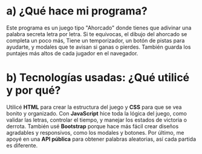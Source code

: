 
<h1>a) ¿Qué hace mi programa?</h1>

<p>
Este programa es un juego tipo "Ahorcado" donde tienes que adivinar una palabra secreta letra por letra. 
Si te equivocas, el dibujo del ahorcado se completa un poco más, Tiene un temporizador, 
un botón de pistas para ayudarte, y modales que te avisan si ganas o pierdes. También guarda los puntajes 
más altos de cada jugador en el navegador.
</p>

<h1>b) Tecnologías usadas: ¿Qué utilicé y por qué?</h1>

<p>
Utilicé <b>HTML</b> para crear la estructura del juego y <b>CSS</b> para que se vea bonito y organizado. 
Con <b>JavaScript</b> hice toda la lógica del juego, como validar las letras, controlar el tiempo, y manejar 
los estados de victoria o derrota. También usé <b>Bootstrap</b> porque hace más fácil crear diseños agradables y responsivos, 
como los modales y botones. Por último, me apoyé en una <b>API pública</b> para obtener palabras aleatorias, 
así cada partida es diferente.
</p>
